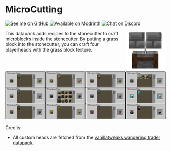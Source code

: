 # MicroCutting

[<img alt="See me on GitHub" height="56" src="https://cdn.jsdelivr.net/npm/@intergrav/devins-badges@2.8.0/assets/cozy/social/github-singular_vector.svg">](https://github.com/replaceitem)
[<img alt="Available on Modrinth" height="56" src="https://cdn.jsdelivr.net/npm/@intergrav/devins-badges@2.8.0/assets/cozy/available/modrinth_vector.svg">](https://modrinth.com/mod/microcutting)
[<img alt="Chat on Discord" height="56" src="https://cdn.jsdelivr.net/npm/@intergrav/devins-badges@2.8.0/assets/cozy/social/discord-singular_vector.svg">](https://discord.gg/etTDQAVSgt)

<img src="https://raw.githubusercontent.com/replaceitem/micro-cutting/master/pack.png" align="right" width="128px"/>

This datapack adds recipes to the stonecutter to craft microblocks inside the stonecutter.
By putting a grass block into the stonecutter, you can craft four playerheads with the grass block texture.

<img src="https://raw.githubusercontent.com/replaceitem/micro-cutting/master/preview.png"/>

Credits:
* All custom heads are fetched from the [vanillatweaks wandering trader datapack](https://vanillatweaks.net/picker/datapacks/).
